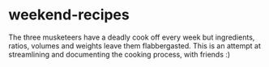 # weekend-recipes
The three musketeers have a deadly cook off every week but ingredients, ratios, volumes and weights leave them flabbergasted. This is an attempt at streamlining and documenting the cooking process, with friends :)
